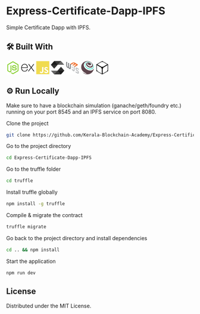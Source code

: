 # Express-Certificate-Dapp-IPFS

Simple Certificate Dapp with IPFS.


## 🛠 Built With

<div align="left">
<a href="https://nodejs.org/en/" target="_blank" rel="noreferrer"><img src="https://raw.githubusercontent.com/DEMYSTIF/DEMYSTIF/main/assets/icons/nodejs.svg" width="36" height="36" alt="NodeJS" /></a>
<a href="https://expressjs.com/" target="_blank" rel="noreferrer"><img src="https://raw.githubusercontent.com/DEMYSTIF/DEMYSTIF/main/assets/icons/express.svg" width="36" height="36" alt="Express" /></a>
<a href="https://developer.mozilla.org/en-US/docs/Web/JavaScript" target="_blank" rel="noreferrer"><img src="https://raw.githubusercontent.com/DEMYSTIF/DEMYSTIF/main/assets/icons/javascript.svg" width="36" height="36" alt="JavaScript" /></a>
<a href="https://soliditylang.org/" target="_blank" rel="noreferrer"><img src="https://raw.githubusercontent.com/DEMYSTIF/DEMYSTIF/main/assets/icons/solidity.svg" width="36" height="36" alt="Solidity" /></a>
<a href="https://web3js.readthedocs.io/" target="_blank" rel="noreferrer"><img src="https://raw.githubusercontent.com/DEMYSTIF/DEMYSTIF/main/assets/icons/web3js.svg" width="36" height="36" alt="Web3Js" /></a>
<a href="https://trufflesuite.com" target="_blank" rel="noreferrer"><img src="https://raw.githubusercontent.com/DEMYSTIF/DEMYSTIF/main/assets/icons/truffle.svg" width="36" height="36" alt="Truffle" /></a>
<a href="https://ipfs.io/" target="_blank" rel="noreferrer"><img src="https://raw.githubusercontent.com/DEMYSTIF/DEMYSTIF/main/assets/icons/ipfs.svg" width="36" height="36" alt="IPFS" /></a>
</div>


## ⚙️ Run Locally

Make sure to have a blockchain simulation (ganache/geth/foundry etc.) running on your port 8545 and an IPFS service on port 8080. 

Clone the project

```bash
git clone https://github.com/Kerala-Blockchain-Academy/Express-Certificate-Dapp-IPFS.git
```

Go to the project directory

```bash
cd Express-Certificate-Dapp-IPFS
```

Go to the truffle folder

```bash
cd truffle
```

Install truffle globally

```bash
npm install -g truffle
```

Compile & migrate the contract

```bash
truffle migrate
```

Go back to the project directory and install dependencies

```bash
cd .. && npm install
```

Start the application

```bash
npm run dev
```


## License

Distributed under the MIT License.


